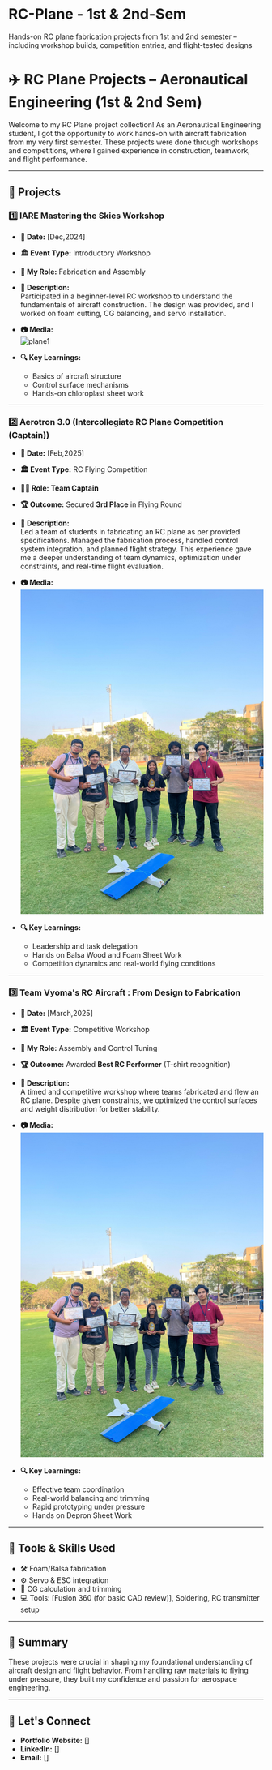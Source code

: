# RC-Plane - 1st & 2nd-Sem
Hands-on RC plane fabrication projects from 1st and 2nd semester – including workshop builds, competition entries, and flight-tested designs
# ✈️ RC Plane Projects – Aeronautical Engineering (1st & 2nd Sem)

Welcome to my RC Plane project collection! As an Aeronautical Engineering student, I got the opportunity to work hands-on with aircraft fabrication from my very first semester. These projects were done through workshops and competitions, where I gained experience in construction, teamwork, and flight performance.

---

## 📁 Projects

### 1️⃣ IARE Mastering the Skies Workshop
- **📅 Date:** [Dec,2024]
- **🏛️ Event Type:** Introductory Workshop
- **🔧 My Role:** Fabrication and Assembly
- **📄 Description:**  
  Participated in a beginner-level RC workshop to understand the fundamentals of aircraft construction. The design was provided, and I worked on foam cutting, CG balancing, and servo installation.

- **📷 Media:**  
  ![plane1](./Plane-1_IntroWorkshop/Photos/plane1.jpg)

- **🔍 Key Learnings:**
  - Basics of aircraft structure
  - Control surface mechanisms
  - Hands-on chloroplast sheet work

---

### 2️⃣ Aerotron 3.0 (Intercollegiate RC Plane Competition (Captain))
- **📅 Date:** [Feb,2025]
- **🏛️ Event Type:** RC Flying Competition
- **👨‍✈️ Role:** **Team Captain**
- **🏆 Outcome:** Secured **3rd Place** in Flying Round
- **📄 Description:**  
  Led a team of students in fabricating an RC plane as per provided specifications. Managed the fabrication process, handled control system integration, and planned flight strategy. This experience gave me a deeper understanding of team dynamics, optimization under constraints, and real-time flight evaluation.

- **📷 Media:**  
  ![plane2](https://raw.githubusercontent.com/tammana-saisrinivas/RC-Plane-1st-2nd-Sem/main/Aerotron%203.0/Aerotron%20Pics/WhatsApp%20Image%202025-05-11%20at%2013.21.34.jpeg)

- **🔍 Key Learnings:**
  - Leadership and task delegation
  - Hands on Balsa Wood and Foam Sheet Work
  - Competition dynamics and real-world flying conditions

---

### 3️⃣ Team Vyoma's RC Aircraft : From Design to Fabrication
- **📅 Date:** [March,2025]
- **🏛️ Event Type:** Competitive Workshop
- **🔧 My Role:** Assembly and Control Tuning
- **🏆 Outcome:** Awarded **Best RC Performer** (T-shirt recognition)
- **📄 Description:**  
  A timed and competitive workshop where teams fabricated and flew an RC plane. Despite given constraints, we optimized the control surfaces and weight distribution for better stability.

- **📷 Media:**  
  ![plane3](https://raw.githubusercontent.com/tammana-saisrinivas/RC-Plane-1st-2nd-Sem/main/Aerotron%203.0/Aerotron%20Pics/WhatsApp%20Image%202025-05-11%20at%2013.21.34.jpeg)

- **🔍 Key Learnings:**
  - Effective team coordination
  - Real-world balancing and trimming
  - Rapid prototyping under pressure
  - Hands on Depron Sheet Work  
---

## 🧰 Tools & Skills Used
- 🛠️ Foam/Balsa fabrication
- ⚙️ Servo & ESC integration
- 🧮 CG calculation and trimming
- 💻 Tools: [Fusion 360 (for basic CAD review)], Soldering, RC transmitter setup

---

## 📌 Summary
These projects were crucial in shaping my foundational understanding of aircraft design and flight behavior. From handling raw materials to flying under pressure, they built my confidence and passion for aerospace engineering.

---

## 🔗 Let's Connect
- **Portfolio Website:** []
- **LinkedIn:** []
- **Email:** []
